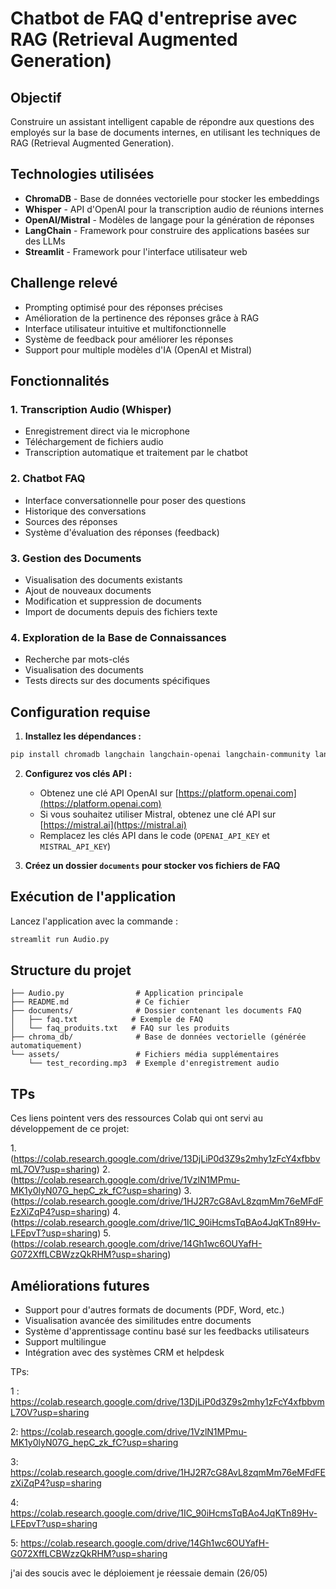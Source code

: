 # Chatbot de FAQ d'entreprise avec RAG (Retrieval Augmented Generation)

## Objectif
Construire un assistant intelligent capable de répondre aux questions des employés sur la base de documents internes, en utilisant les techniques de RAG (Retrieval Augmented Generation).

## Technologies utilisées
- **ChromaDB** - Base de données vectorielle pour stocker les embeddings
- **Whisper** - API d'OpenAI pour la transcription audio de réunions internes
- **OpenAI/Mistral** - Modèles de langage pour la génération de réponses
- **LangChain** - Framework pour construire des applications basées sur des LLMs
- **Streamlit** - Framework pour l'interface utilisateur web

## Challenge relevé
- Prompting optimisé pour des réponses précises
- Amélioration de la pertinence des réponses grâce à RAG
- Interface utilisateur intuitive et multifonctionnelle
- Système de feedback pour améliorer les réponses
- Support pour multiple modèles d'IA (OpenAI et Mistral)

## Fonctionnalités

### 1. Transcription Audio (Whisper)
- Enregistrement direct via le microphone
- Téléchargement de fichiers audio
- Transcription automatique et traitement par le chatbot

### 2. Chatbot FAQ
- Interface conversationnelle pour poser des questions
- Historique des conversations
- Sources des réponses
- Système d'évaluation des réponses (feedback)

### 3. Gestion des Documents
- Visualisation des documents existants
- Ajout de nouveaux documents
- Modification et suppression de documents
- Import de documents depuis des fichiers texte

### 4. Exploration de la Base de Connaissances
- Recherche par mots-clés
- Visualisation des documents
- Tests directs sur des documents spécifiques

## Configuration requise

1. **Installez les dépendances :**
```bash
pip install chromadb langchain langchain-openai langchain-community langchain-mistralai openai-whisper streamlit streamlit-audiorecorder
```

2. **Configurez vos clés API :**
   - Obtenez une clé API OpenAI sur [https://platform.openai.com](https://platform.openai.com)
   - Si vous souhaitez utiliser Mistral, obtenez une clé API sur [https://mistral.ai](https://mistral.ai)
   - Remplacez les clés API dans le code (`OPENAI_API_KEY` et `MISTRAL_API_KEY`)

3. **Créez un dossier `documents` pour stocker vos fichiers de FAQ**

## Exécution de l'application

Lancez l'application avec la commande :

```bash
streamlit run Audio.py
```

## Structure du projet

```
├── Audio.py                # Application principale
├── README.md               # Ce fichier
├── documents/              # Dossier contenant les documents FAQ
│   ├── faq.txt            # Exemple de FAQ
│   └── faq_produits.txt   # FAQ sur les produits
├── chroma_db/              # Base de données vectorielle (générée automatiquement)
└── assets/                 # Fichiers média supplémentaires
    └── test_recording.mp3  # Exemple d'enregistrement audio
```

## TPs

Ces liens pointent vers des ressources Colab qui ont servi au développement de ce projet:

1.(https://colab.research.google.com/drive/13DjLiP0d3Z9s2mhy1zFcY4xfbbvmL7OV?usp=sharing)
2.(https://colab.research.google.com/drive/1VzlN1MPmu-MK1y0lyN07G_hepC_zk_fC?usp=sharing)
3.(https://colab.research.google.com/drive/1HJ2R7cG8AvL8zqmMm76eMFdFEzXiZqP4?usp=sharing)
4.(https://colab.research.google.com/drive/1IC_90iHcmsTqBAo4JqKTn89Hv-LFEpvT?usp=sharing)
5.(https://colab.research.google.com/drive/14Gh1wc6OUYafH-G072XffLCBWzzQkRHM?usp=sharing)

## Améliorations futures

- Support pour d'autres formats de documents (PDF, Word, etc.)
- Visualisation avancée des similitudes entre documents
- Système d'apprentissage continu basé sur les feedbacks utilisateurs
- Support multilingue
- Intégration avec des systèmes CRM et helpdesk


TPs:


1 : https://colab.research.google.com/drive/13DjLiP0d3Z9s2mhy1zFcY4xfbbvmL7OV?usp=sharing

2: https://colab.research.google.com/drive/1VzlN1MPmu-MK1y0lyN07G_hepC_zk_fC?usp=sharing

3: https://colab.research.google.com/drive/1HJ2R7cG8AvL8zqmMm76eMFdFEzXiZqP4?usp=sharing

4: https://colab.research.google.com/drive/1IC_90iHcmsTqBAo4JqKTn89Hv-LFEpvT?usp=sharing

5: https://colab.research.google.com/drive/14Gh1wc6OUYafH-G072XffLCBWzzQkRHM?usp=sharing


j'ai des soucis avec le déploiement je réessaie demain (26/05)
